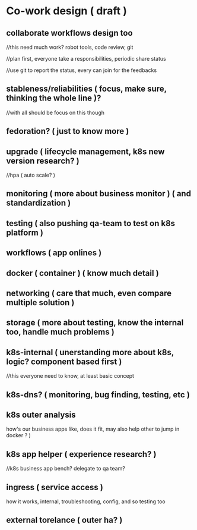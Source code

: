 # Co-work design ( draft )

## collaborate workflows design too
  //this need much work? robot tools, code review, git 
  
  //plan first, everyone take a responsibilities, periodic share status
  
  //use git to report the status, every can join for the feedbacks

## stableness/reliabilities ( focus, make sure, thinking the whole line )?
//with all should be focus on this though

## fedoration? ( just to know more )

## upgrade ( lifecycle management, k8s new version research? )
//hpa ( auto scale? )
    
## monitoring ( more about business monitor ) ( and standardization )

## testing ( also pushing qa-team to test on k8s platform )

## workflows ( app onlines )

## docker ( container ) ( know much detail )


## networking ( care that much, even compare multiple solution )

## storage ( more about testing, know the internal too, handle much problems )

## k8s-internal ( unerstanding more about k8s, logic? component based first )
//this everyone need to know, at least basic concept

## k8s-dns? ( monitoring, bug finding, testing, etc )

## k8s outer analysis
how's our business apps like, does it fit, may also help other to jump in docker ? )

## k8s app helper ( experience research? )
//k8s business app bench? delegate to qa team?

## ingress ( service access )
how it works, internal, troubleshooting, config, and so testing too

## external torelance (  outer ha? )
